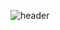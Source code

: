 ![header](https://capsule-render.vercel.app/api?type=venom&height=200&color=365486&text=Welcome%20to%20my%20profile)

